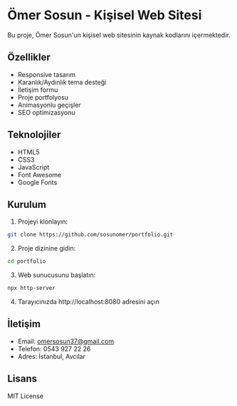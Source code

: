 # Ömer Sosun - Kişisel Web Sitesi

Bu proje, Ömer Sosun'un kişisel web sitesinin kaynak kodlarını içermektedir.

## Özellikler

- Responsive tasarım
- Karanlık/Aydınlık tema desteği
- İletişim formu
- Proje portfolyosu
- Animasyonlu geçişler
- SEO optimizasyonu

## Teknolojiler

- HTML5
- CSS3
- JavaScript
- Font Awesome
- Google Fonts

## Kurulum

1. Projeyi klonlayın:
```bash
git clone https://github.com/sosunomer/portfolio.git
```

2. Proje dizinine gidin:
```bash
cd portfolio
```

3. Web sunucusunu başlatın:
```bash
npx http-server
```

4. Tarayıcınızda http://localhost:8080 adresini açın

## İletişim

- Email: omersosun37@gmail.com
- Telefon: 0543 927 22 26
- Adres: İstanbul, Avcılar

## Lisans

MIT License 